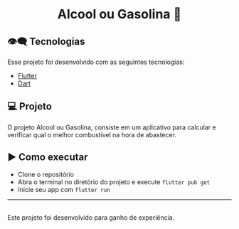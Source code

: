 <br>
<center>
<p align="center">
  <h1> Alcool ou Gasolina 🚗 </h1>
</p></center>

## 👁‍🗨 Tecnologias

Esse projeto foi desenvolvido com as seguintes tecnologias:

- [Flutter](https://flutter.dev/)
- [Dart](https://dart.dev/)

## 💻 Projeto

O projeto Alcool ou Gasolina, consiste em um aplicativo para calcular e verificar qual o melhor combustível na hora de abastecer.
## ▶️ Como executar

- Clone o repositório
- Abra o terminal no diretório do projeto e execute `flutter pub get`
- Inicie seu app com `flutter run`

---
<br>
Este projeto foi desenvolvido para ganho de experiência.
